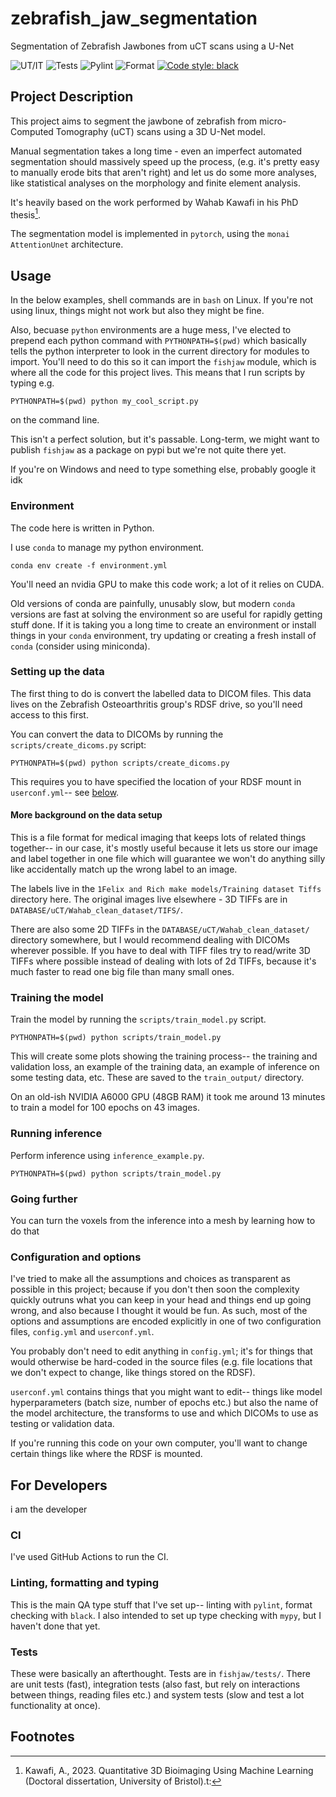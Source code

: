 # zebrafish_jaw_segmentation
Segmentation of Zebrafish Jawbones from uCT scans using a U-Net

![UT/IT](https://github.com/JGIBristol/zebrafish_jaw_segmentation/actions/workflows/fast_tests.yml/badge.svg?branch=main)
![Tests](https://github.com/JGIBristol/zebrafish_jaw_segmentation/actions/workflows/system_tests.yml/badge.svg?branch=main)
![Pylint](https://github.com/JGIBristol/zebrafish_jaw_segmentation/actions/workflows/pylint.yml/badge.svg?branch=main)
![Format](https://github.com/JGIBristol/zebrafish_jaw_segmentation/actions/workflows/format.yml/badge.svg?branch=main)
[![Code style: black](https://img.shields.io/badge/code%20style-black-000000.svg)](https://github.com/psf/black)


## Project Description
This project aims to segment the jawbone of zebrafish from micro-Computed Tomography (uCT) scans using a 3D U-Net model.


Manual segmentation takes a long time - even an imperfect automated segmentation should massively speed up the process,
(e.g. it's pretty easy to manually erode bits that aren't right) and let us do some more analyses, like
statistical analyses on the morphology and finite element analysis.

It's heavily based on the work performed by Wahab Kawafi in his PhD thesis[^1].

The segmentation model is implemented in `pytorch`, using the `monai` `AttentionUnet` architecture.

## Usage
In the below examples, shell commands are in `bash` on Linux.
If you're not using linux, things might not work but also they might be fine.

Also, becuase `python` environments are a huge mess, I've elected to prepend each python command with
`PYTHONPATH=$(pwd)` which basically tells the python interpreter to look in the current directory for modules
to import.
You'll need to do this so it can import the `fishjaw` module, which is where all the code for this project lives.
This means that I run scripts by typing e.g.

```
PYTHONPATH=$(pwd) python my_cool_script.py
```
on the command line.

This isn't a perfect solution, but it's passable. Long-term, we might want to publish `fishjaw` as a package on pypi
but we're not quite there yet.

If you're on Windows and need to type something else, probably google it idk


### Environment
The code here is written in Python.

I use `conda` to manage my python environment.

```
conda env create -f environment.yml
```

You'll need an nvidia GPU to make this code work; a lot of it relies on CUDA.

Old versions of conda are painfully, unusably slow, but modern `conda` versions are fast at solving
the environment so are useful for rapidly getting stuff done.
If it is taking you a long time to create an environment or install things in your `conda` environment,
try updating or creating a fresh install of `conda` (consider using miniconda).

### Setting up the data
The first thing to do is convert the labelled data to DICOM files.
This data lives on the Zebrafish Osteoarthritis group's RDSF drive, so you'll need access to this first.

You can convert the data to DICOMs by running the `scripts/create_dicoms.py` script:
```
PYTHONPATH=$(pwd) python scripts/create_dicoms.py
```
This requires you to have specified the location of your RDSF mount in `userconf.yml`--
see [below](#configuration-and-options).

#### More background on the data setup
This is a file format for medical imaging that keeps lots of related things together--
in our case, it's mostly useful because it lets us store our image and label
together in one file which will guarantee we won't do anything silly like accidentally
match up the wrong label to an image.

The labels live in the `1Felix and Rich make models/Training dataset Tiffs` directory here.
The original images live elsewhere - 3D TIFFs are in `DATABASE/uCT/Wahab_clean_dataset/TIFS/`.

There are also some 2D TIFFs in the `DATABASE/uCT/Wahab_clean_dataset/` directory somewhere, but
I would recommend dealing with DICOMs wherever possible.
If you have to deal with TIFF files try to read/write 3D TIFFs where possible instead of dealing
with lots of 2d TIFFs, because it's much faster to read one big file than many small ones.

### Training the model
Train the model by running the `scripts/train_model.py` script.
```
PYTHONPATH=$(pwd) python scripts/train_model.py
```

This will create some plots showing the training process-- the training and validation loss,
an example of the training data, an example of inference on some testing data, etc.
These are saved to the `train_output/` directory.

On an old-ish NVIDIA A6000 GPU (48GB RAM) it took me around 13 minutes to train a model for 100 epochs on 43 images.

### Running inference
Perform inference using `inference_example.py`.

```
PYTHONPATH=$(pwd) python scripts/train_model.py
```

### Going further
You can turn the voxels from the inference into a mesh by learning how to do that

### Configuration and options
I've tried to make all the assumptions and choices as transparent as possible in this project; because if you don't
then soon the complexity quickly outruns what you can keep in your head and things end up going wrong, and also
because I thought it would be fun.
As such, most of the options and assumptions are encoded explicitly in one of two configuration files, `config.yml`
and `userconf.yml`.

You probably don't need to edit anything in `config.yml`; it's for things that would otherwise be hard-coded in the
source files (e.g. file locations that we don't expect to change, like things stored on the RDSF).

`userconf.yml` contains things that you might want to edit-- things like model hyperparameters (batch size, number
of epochs etc.) but also the name of the model architecture, the transforms to use and which DICOMs to use as testing
or validation data.

If you're running this code on your own computer, you'll want to change certain things like where the RDSF is mounted.

## For Developers
i am the developer

### CI
I've used GitHub Actions to run the CI.

### Linting, formatting and typing
This is the main QA type stuff that I've set up-- linting with `pylint`, format checking with `black`.
I also intended to set up type checking with `mypy`, but I haven't done that yet.

### Tests
These were basically an afterthought.
Tests are in `fishjaw/tests/`.
There are unit tests (fast), integration tests (also fast, but rely on interactions between things, reading files etc.)
and system tests (slow and test a lot functionality at once).

## Footnotes
[^1]: Kawafi, A., 2023. Quantitative 3D Bioimaging Using Machine Learning (Doctoral dissertation, University of Bristol).t:
